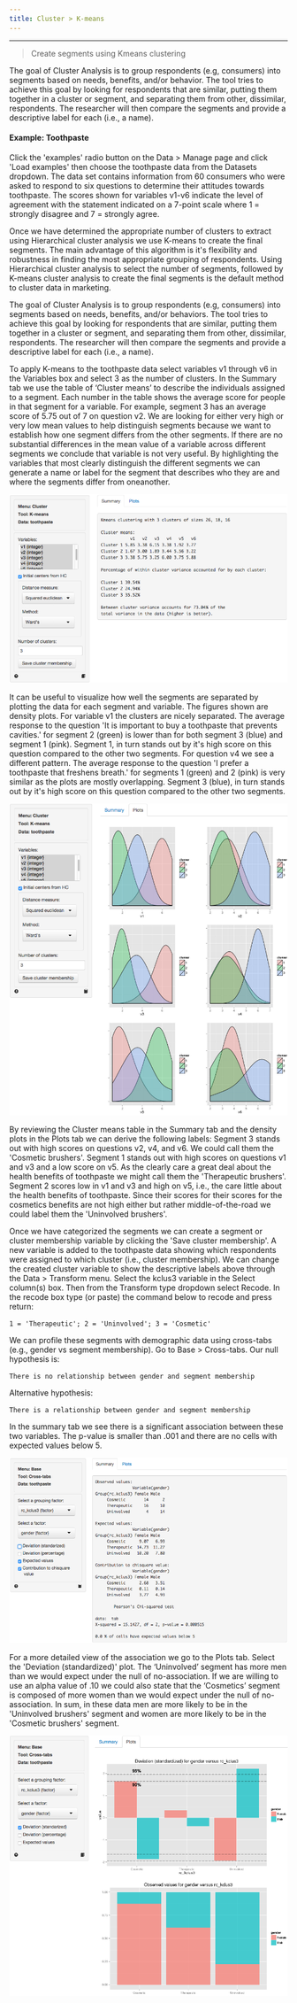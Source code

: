 ```yaml
---
title: Cluster > K-means
---
```


***

> Create segments using Kmeans clustering

The goal of Cluster Analysis is to group respondents (e.g, consumers) into segments based on needs, benefits, and/or behavior. The tool tries to achieve this goal by looking for respondents that are similar, putting them together in a cluster or segment, and separating them from other, dissimilar, respondents. The researcher will then compare the segments and provide a descriptive label for each (i.e., a name).

#### Example: Toothpaste

Click the 'examples' radio button on the Data > Manage page and click 'Load examples' then choose the toothpaste  data from the Datasets dropdown. The data set contains information from 60 consumers who were asked to respond to six questions to determine their attitudes towards toothpaste. The scores shown for variables v1-v6 indicate the level of agreement with the statement indicated on a 7-point scale where 1 = strongly disagree and 7 = strongly agree.

Once we have determined the appropriate number of clusters to extract using Hierarchical cluster analysis we use K-means to create the final segments. The main advantage of this algorithm is it's flexibility and robustness in finding the most appropriate grouping of respondents. Using Hierarchical cluster analysis to select the number of segments, followed by K-means cluster analysis to create the final segments is the default method to cluster data in marketing.

The goal of Cluster Analysis is to group respondents (e.g, consumers) into segments based on needs, benefits, and/or behaviors. The tool tries to achieve this goal by looking for respondents that are similar, putting them together in a cluster or segment, and separating them from other, dissimilar, respondents. The researcher will then compare the segments and provide a descriptive label for each (i.e., a name).

To apply K-means to the toothpaste data select variables v1 through v6 in the Variables box and select 3 as the number of clusters. In the Summary tab we use the table of ‘Cluster means’ to describe the individuals assigned to a segment. Each number in the table shows the average score for people in that segment for a variable. For example, segment 3 has an average score of 5.75 out of 7 on question v2. We are looking for either very high or very low mean values to help distinguish segments because we want to establish how one segment differs from the other segments. If there are no substantial differences in the mean value of a variable across different segments we conclude that variable is not very useful. By highlighting the variables that most clearly distinguish the different segments we can generate a name or label for the segment that describes who they are and where the segments differ from oneanother.

![kmeans toothpaste - summary](figures_marketing/kmeans_toothpaste_summary.png)

It can be useful to visualize how well the segments are separated by plotting the data for each segment and variable. The figures shown are density plots. For variable v1 the clusters are nicely separated. The average response to the question 'It is important to buy a toothpaste that prevents cavities.' for segment 2 (green) is lower than for both segment 3 (blue) and segment 1 (pink). Segment 1, in turn stands out by it's high score on this question compared to the other two segments. For question v4 we see a different pattern. The average response to the question 'I prefer a toothpaste that freshens breath.' for segments 1 (green) and 2 (pink) is very similar as the plots are mostly overlapping. Segment 3 (blue), in turn stands out by it's high score on this question compared to the other two segments.

![kmeans shopping - plots ](figures_marketing/kmeans_toothpaste_plots.png)

By reviewing the Cluster means table in the Summary tab and the density plots in the Plots tab we can derive the following labels: Segment 3 stands out with high scores on questions v2, v4, and v6. We could call them the 'Cosmetic brushers'. Segment 1 stands out with high scores on questions v1 and v3 and a low score on v5. As the clearly care a great deal about the health benefits of toothpaste we might call them the 'Therapeutic brushers'. Segment 2 scores low in v1 and v3 and high on v5, i.e., the care little about the health benefits of toothpaste. Since their scores for their scores for the cosmetics benefits are not high either but rather middle-of-the-road we could label them the 'Uninvolved brushers'.

Once we have categorized the segments we can create a segment or cluster membership variable by clicking the 'Save cluster membership'. A new variable is added to the toothpaste data showing which respondents were assigned to which cluster (i.e., cluster membership). We can change the created cluster variable to show the descriptive labels above through the Data > Transform menu. Select the kclus3 variable in the Select column(s) box. Then from the Transform type dropdown select Recode. In the recode box type (or paste) the command below to recode and press return:

	1 = 'Therapeutic'; 2 = 'Uninvolved'; 3 = 'Cosmetic'

We can profile these segments with demographic data using cross-tabs (e.g., gender vs segment membership). Go to Base > Cross-tabs. Our null hypothesis is:

	There is no relationship between gender and segment membership

Alternative hypothesis:

	There is a relationship between gender and segment membership

In the summary tab we see there is a significant association between these two variables. The p-value is smaller than .001 and there are no cells with expected values below 5.

![kmeans toothpaste - crosstab summary](figures_marketing/kmeans_toothpaste_crosstab_summary.png)

For a more detailed view of the association we go to the Plots tab. Select the 'Deviation (standardized)' plot. The ‘Uninvolved’ segment has more men than we would expect under the null of no-association. If we are willing to use an alpha value of .10 we could also state that the ‘Cosmetics’ segment is composed of more women than we would expect under the null of no-association. In sum, in these data men are more likely to be in the 'Uninvolved brushers' segment and women are more likely to be in the 'Cosmetic brushers' segment.

![kmeans shopping - plots crosstab plots](figures_marketing/kmeans_toothpaste_crosstab_plots.png)
